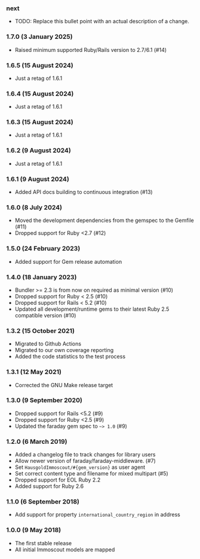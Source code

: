 ### next

* TODO: Replace this bullet point with an actual description of a change.

### 1.7.0 (3 January 2025)

* Raised minimum supported Ruby/Rails version to 2.7/6.1 (#14)

### 1.6.5 (15 August 2024)

* Just a retag of 1.6.1

### 1.6.4 (15 August 2024)

* Just a retag of 1.6.1

### 1.6.3 (15 August 2024)

* Just a retag of 1.6.1

### 1.6.2 (9 August 2024)

* Just a retag of 1.6.1

### 1.6.1 (9 August 2024)

* Added API docs building to continuous integration (#13)

### 1.6.0 (8 July 2024)

* Moved the development dependencies from the gemspec to the Gemfile (#11)
* Dropped support for Ruby <2.7 (#12)

### 1.5.0 (24 February 2023)

* Added support for Gem release automation

### 1.4.0 (18 January 2023)

* Bundler >= 2.3 is from now on required as minimal version (#10)
* Dropped support for Ruby < 2.5 (#10)
* Dropped support for Rails < 5.2 (#10)
* Updated all development/runtime gems to their latest
  Ruby 2.5 compatible version (#10)

### 1.3.2 (15 October 2021)

* Migrated to Github Actions
* Migrated to our own coverage reporting
* Added the code statistics to the test process

### 1.3.1 (12 May 2021)

* Corrected the GNU Make release target

### 1.3.0 (9 September 2020)

* Dropped support for Rails <5.2 (#9)
* Dropped support for Ruby <2.5 (#9)
* Updated the faraday gem spec to `~> 1.0` (#9)

### 1.2.0 (6 March 2019)

* Added a changelog file to track changes for library users
* Allow newer version of faraday/faraday-middleware. (#7)
* Set `HausgoldImmoscout/#{gem_version}` as user agent
* Set correct content type and filename for mixed multipart (#5)
* Dropped support for EOL Ruby 2.2
* Added support for Ruby 2.6

### 1.1.0 (6 September 2018)

* Add support for property `international_country_region` in address

### 1.0.0 (9 May 2018)

* The first stable release
* All initial Immoscout models are mapped
